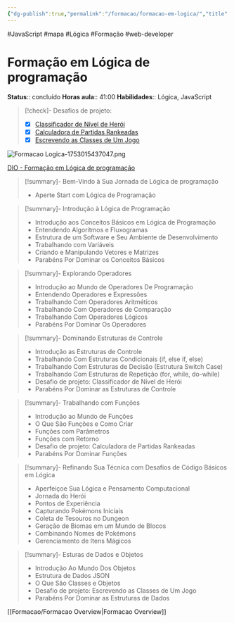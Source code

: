 ```yaml
---
{"dg-publish":true,"permalink":"/formacao/formacao-em-logica/","title":"Formação em Lógica","metatags":{"description":"Lista de disciplinas da formação"},"noteIcon":"default","updated":"2025-07-20T15:23:06.842-03:00"}
---
```


#JavaScript #mapa #Lógica #Formação #web-developer 

# Formação em Lógica de programação

**Status**:: concluído 
**Horas aula**:: 41:00
**Habilidades**:: Lógica, JavaScript

>[!check]- Desafios de projeto:
> - [x] [Classificador de Nível de Herói](https://github.com/jocile/classificador-de-nivel)
> - [x] [Calculadora de Partidas Rankeadas](https://github.com/jocile/calculadora-de-partidas)
> - [x] [Escrevendo as Classes de Um Jogo](https://github.com/jocile/classe-hero)

![Formacao Logica-1753015437047.png](/img/user/Formacao/Formacao%20Logica-1753015437047.png)

[DIO - Formação em Lógica de programação](https://web.dio.me/track/formacao-logica-de-programacao)

> [!summary]- Bem-Vindo à Sua Jornada de Lógica de programação
> - Aperte Start com Lógica de Programação

> [!summary]- Introdução à Lógica de Programação
> - Introdução aos Conceitos Básicos em Lógica de Programação
> - Entendendo Algoritmos e Fluxogramas
> - Estrutura de um Software e Seu Ambiente de Desenvolvimento
> - Trabalhando com Variáveis
> - Criando e Manipulando Vetores e Matrizes
> - Parabéns Por Dominar os Conceitos Básicos

> [!summary]- Explorando Operadores
> - Introdução ao Mundo de Operadores De Programação
> - Entendendo Operadores e Expressões
> - Trabalhando Com Operadores Aritméticos
> - Trabalhando Com Operadores de Comparação
> - Trabalhando Com Operadores Lógicos
> - Parabéns Por Dominar Os Operadores

> [!summary]- Dominando Estruturas de Controle
> - Introdução as Estruturas de Controle
> - Trabalhando Com Estruturas Condicionais (if, else if, else)
> - Trabalhando Com Estruturas de Decisão (Estrutura Switch Case)
> - Trabalhando Com Estruturas de Repetição (for, while, do-while)
> - Desafio de projeto: Classificador de Nível de Herói
> - Parabéns Por Dominar as Estruturas de Controle

> [!summary]- Trabalhando com Funções
> - Introdução ao Mundo de Funções
> - O Que São Funções e Como Criar
> - Funções com Parâmetros
> - Funções com Retorno
> - Desafio de projeto: Calculadora de Partidas Rankeadas
> - Parabéns Por Dominar Funções

> [!summary]- Refinando Sua Técnica com Desafios de Código Básicos em Lógica
> - Aperfeiçoe Sua Lógica e Pensamento Computacional
> - Jornada do Herói
> - Pontos de Experiência
> - Capturando Pokémons Iniciais
> - Coleta de Tesouros no Dungeon
> - Geração de Biomas em um Mundo de Blocos
> - Combinando Nomes de Pokémons
> - Gerenciamento de Itens Mágicos

> [!summary]- Esturas de Dados e Objetos
> - Introdução Ao Mundo Dos Objetos
> - Estrutura de Dados JSON
> - O Que São Classes e Objetos 
> - Desafio de projeto: Escrevendo as Classes de Um Jogo
> - Parabéns Por Dominar as Estruturas de Dados

[[Formacao/Formacao Overview\|Formacao Overview]]
